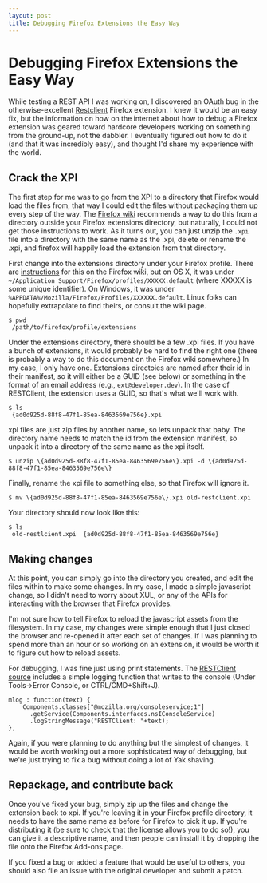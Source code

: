 ```yaml
---
layout: post
title: Debugging Firefox Extensions the Easy Way
---
```


# Debugging Firefox Extensions the Easy Way

While testing a REST API I was working on, I discovered an OAuth bug in the otherwise-excellent [Restclient][restclient] Firefox extension. I knew it would be an easy fix, but the information on how on the internet about how to debug a Firefox extension was geared toward hardcore developers working on something from the ground-up, not the dabbler. I eventually figured out how to do it (and that it was incredibly easy), and  thought I'd share my experience with the world. 	

## Crack the XPI

The first step for me was to go from the XPI to a directory that Firefox would load the files from, that way I could edit the files without packaging them up every step of the way. The [Firefox wiki][getting_started] recommends a way to do this from a directory outside your Firefox extensions directory, but naturally, I could not get those instructions to work. As it turns out, you can just unzip the `.xpi` file into a directory with the same name as the .xpi, delete or rename the .xpi, and firefox will happily load the extension from that directory.

First change into the extensions directory under your Firefox profile. There are [instructions][finding_profile] for this on the Firefox wiki, but on OS X, it was under `~/Application Support/Firefox/profiles/XXXXX.default` (where XXXXX is some unique identifier). On Windows, it was under `%APPDATA%/Mozilla/Firefox/Profiles/XXXXXX.default`. Linux folks can hopefully extrapolate to find theirs, or consult the wiki page.

    $ pwd
     /path/to/firefox/profile/extensions

Under the extensions directory, there should be a few .xpi files. If you have a bunch of extensions, it would probably be hard to find the right one (there is probably a way to do this document on the Firefox wiki somewhere.) In my case, I only have one. Extensions directoies are named after their id in their manifest, so it will either be a GUID (see below) or something in the format of an email address (e.g., `ext@developer.dev`). In the case of RESTClient, the extension uses a GUID, so that's what we'll work with.

    $ ls 
     {ad0d925d-88f8-47f1-85ea-8463569e756e}.xpi

xpi files are just zip files by another name, so lets unpack that baby. The directory name needs to match the id from the extension manifest, so unpack it into a directory of the same name as the xpi itself.

    $ unzip \{ad0d925d-88f8-47f1-85ea-8463569e756e\}.xpi -d \{ad0d925d-88f8-47f1-85ea-8463569e756e\}

Finally, rename the xpi file to something else, so that Firefox will ignore it.

    $ mv \{ad0d925d-88f8-47f1-85ea-8463569e756e\}.xpi old-restclient.xpi

Your directory should now look like this:

    $ ls
	 old-restlcient.xpi  {ad0d925d-88f8-47f1-85ea-8463569e756e}

## Making changes

At this point, you can simply go into the directory you created, and edit the files within to make some changes. In my case, I made a simple javascript change, so I didn't need to worry about XUL, or any of the APIs for interacting with the browser that Firefox provides.

I'm not sure how to tell Firefox to reload the javascript assets from the filesystem. In my case, my changes were simple enough that I just closed the browser and re-opened it after each set of changes. If I was planning to spend more than an hour or so working on an extension, it would be worth it to figure out how to reload assets.

For debugging, I was fine just using print statements. The [RESTClient source][rc-debug] includes a simple logging function that writes to the console (Under Tools->Error Console, or CTRL/CMD+Shift+J).

    mlog : function(text) {
        Components.classes["@mozilla.org/consoleservice;1"]
          .getService(Components.interfaces.nsIConsoleService)
          .logStringMessage("RESTClient: "+text);
    },

Again, if you were planning to do anything but the simplest of changes, it would be worth working out a more sophisticated way of debugging, but we're just trying to fix a bug without doing a lot of Yak shaving.

## Repackage, and contribute back

Once you've fixed your bug, simply zip up the files and change the extension back to xpi. If you're leaving it in your Firefox profile directory, it needs to have the same name as before for Firefox to pick it up. If you're distributing it (be sure to check that the license allows you to do so!), you can give it a descriptive name, and then people can install it by dropping the file onto the Firefox Add-ons page.

If you fixed a bug or added a feature that would be useful to others, you should also file an issue with the original developer and submit a patch. 


[restclient]: https://addons.mozilla.org/en-us/firefox/addon/restclient/
[getting_started]: https://developer.mozilla.org/en/Building_an_Extension
[finding_profile]: http://support.mozilla.com/en-US/kb/Profiles#w_how-do-i-find-my-profile
[rc-debug]: https://github.com/chao/RESTClient/blob/master/content/util.js#L5

